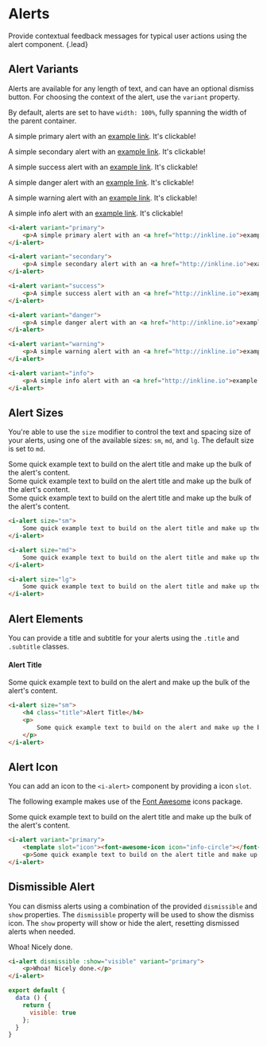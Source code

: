 # Alerts
Provide contextual feedback messages for typical user actions using the alert component. {.lead}

## Alert Variants
Alerts are available for any length of text, and can have an optional dismiss button. For choosing the context of the alert,
use the `variant` property.

By default, alerts are set to have `width: 100%`, fully spanning the width of the parent container.

<div class="_margin-bottom-1">
    <i-alert variant="primary">
        <p>A simple primary alert with an <a href="http://inkline.io">example link</a>. It's clickable!</p>
    </i-alert>
</div>
<div class="_margin-bottom-1">
    <i-alert variant="secondary">
        <p>A simple secondary alert with an <a href="http://inkline.io">example link</a>. It's clickable!</p>
    </i-alert>
</div>
<div class="_margin-bottom-1">
    <i-alert variant="success">
        <p>A simple success alert with an <a href="http://inkline.io">example link</a>. It's clickable!</p>
    </i-alert>
</div>
<div class="_margin-bottom-1">
    <i-alert variant="danger">
        <p>A simple danger alert with an <a href="http://inkline.io">example link</a>. It's clickable!</p>
    </i-alert>
</div>
<div class="_margin-bottom-1">
    <i-alert variant="warning">
        <p>A simple warning alert with an <a href="http://inkline.io">example link</a>. It's clickable!</p>
    </i-alert>
</div>
<div class="_margin-bottom-1">
    <i-alert variant="info">
        <p>A simple info alert with an <a href="http://inkline.io">example link</a>. It's clickable!</p>
    </i-alert>
</div>

~~~html
<i-alert variant="primary">
    <p>A simple primary alert with an <a href="http://inkline.io">example link</a>. It's clickable!</p>
</i-alert>

<i-alert variant="secondary">
    <p>A simple secondary alert with an <a href="http://inkline.io">example link</a>. It's clickable!</p>
</i-alert>

<i-alert variant="success">
    <p>A simple success alert with an <a href="http://inkline.io">example link</a>. It's clickable!</p>
</i-alert>

<i-alert variant="danger">
    <p>A simple danger alert with an <a href="http://inkline.io">example link</a>. It's clickable!</p>
</i-alert>

<i-alert variant="warning">
    <p>A simple warning alert with an <a href="http://inkline.io">example link</a>. It's clickable!</p>
</i-alert>

<i-alert variant="info">
    <p>A simple info alert with an <a href="http://inkline.io">example link</a>. It's clickable!</p>
</i-alert>
~~~

## Alert Sizes
You're able to use the `size` modifier to control the text and spacing size of your alerts, using one of the available sizes: `sm`, `md`, and `lg`. The default size is set to `md`.

<div class="_margin-bottom-1">
    <i-alert size="sm">
        Some quick example text to build on the alert title and make up the bulk of the alert's content.
    </i-alert>
</div>
<div class="_margin-bottom-1">
    <i-alert size="md">
        Some quick example text to build on the alert title and make up the bulk of the alert's content.
    </i-alert>
</div>
<div class="_margin-bottom-1">
    <i-alert size="lg">
        Some quick example text to build on the alert title and make up the bulk of the alert's content.
    </i-alert>
</div>

~~~html
<i-alert size="sm">
    Some quick example text to build on the alert title and make up the bulk of the alert's content.
</i-alert>

<i-alert size="md">
    Some quick example text to build on the alert title and make up the bulk of the alert's content.
</i-alert>

<i-alert size="lg">
    Some quick example text to build on the alert title and make up the bulk of the alert's content.
</i-alert>
~~~

## Alert Elements
You can provide a title and subtitle for your alerts using the `.title` and `.subtitle` classes.

<div class="_margin-bottom-1">
    <i-alert>
        <h4 class="title">Alert Title</h4>
        <p>
            Some quick example text to build on the alert and make up the bulk of the alert's content.
        </p>
    </i-alert>
</div>

~~~html
<i-alert size="sm">
    <h4 class="title">Alert Title</h4>
    <p>
        Some quick example text to build on the alert and make up the bulk of the alert's content.
    </p>
</i-alert>
~~~

## Alert Icon
You can add an icon to the `<i-alert>` component by providing a icon `slot`. 

The following example makes use of the <a href="https://fontawesome.com/how-to-use/on-the-web/using-with/vuejs" rel="nofollow">Font Awesome</a> icons package.

<div class="_margin-bottom-1">
    <i-alert variant="primary">
        <template slot="icon"><font-awesome-icon icon="info-circle"></font-awesome-icon></template>
        <p>Some quick example text to build on the alert title and make up the bulk of the alert's content.</p>
    </i-alert>
</div>

~~~html
<i-alert variant="primary">
    <template slot="icon"><font-awesome-icon icon="info-circle"></font-awesome-icon></template>
    <p>Some quick example text to build on the alert title and make up the bulk of the alert's content.</p>
</i-alert>
~~~

## Dismissible Alert
You can dismiss alerts using a combination of the provided `dismissible` and `show` properties. The `dismissible` property will be used to show the dismiss icon. The `show` property will show or hide the alert, resetting dismissed alerts when needed.

<div class="_margin-bottom-1">
    <i-alert dismissible :show="visible" variant="primary">
        <p>Whoa! Nicely done.</p>
    </i-alert>
</div>

~~~html
<i-alert dismissible :show="visible" variant="primary">
    <p>Whoa! Nicely done.</p>
</i-alert>
~~~

~~~js
export default {
  data () {
    return {
      visible: true
    };
  }
}
~~~